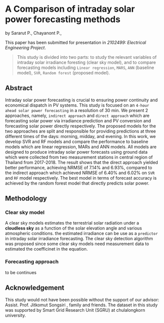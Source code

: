 # A Comparison of intraday solar power forecasting methods

by
Sararut P.,
Chayanont P.,

This paper has been submitted for presentation in *2102499: Electrical Engineering Project*.

> This study is divided into two parts: to study the relevant variables of intraday solar irradiance foresting (clear sky model), and to compare forecasting models including `Linear regression`, `MARS`, `ANN` (baseline model), `SVR`, `Random forest` (proposed model).

## Abstract

Intraday solar power forecasting is crucial to ensuring power continuity and economical dispatch in PV systems.
This study is focused on an `4-hour ahead solar power forecasting` in a resolution of 30 min. We present 2 approaches,
namely, `indirect approach` and `direct approach` which are forecasting solar power via irradiance prediction and PV
conversion and forecasting solar power directly respectively. The proposed models for the two approaches are split
and responsible for providing predictions at three different times of the days: morning, midday, and evening. In this
work, we develop SVR and RF models and compare the performance to baseline models which are linear regression,
MARs and ANN models. All models are designed to produce intraday solar power forecasts using ground data which
were collected from two measurement stations in central region of Thailand from 2017-2018. The result shows that the
direct approach yielded better performance, achieving NRMSE of 7.14% and 6.93%, compared to the indirect approach
which achieved NRMSE of 6.40% and 6.02% on `SVR` and `RF` model respectively. The best model in terms of forecast
accuracy is achieved by the random forest model that directly predicts solar power.

## Methodology
### Clear sky model
A clear sky models estimates the terrestrial solar radiation under a **cloudless sky** as a function of the solar elevation angle and various atmospheric conditions. the estimated irradiance can be use as a `predictor` in intraday solar irradiance forecasting. The clear sky detection algorithm was proposed since some clear sky models need measurement data to estimated the coefficinet in the equation. 

### Forecasting approach
to be continues




## Acknowledgement
This study would not have been possible without the support of our advisor: Assist. Prof. Jitkomut Songsiri , family and friends. The dataset in this study was supported by Smart Grid Research Unit (SGRU) at chulalongkorn university.
